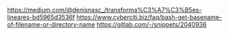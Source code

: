 https://medium.com/@denisnasc_/transforma%C3%A7%C3%B5es-lineares-bd5965d3536f
https://www.cyberciti.biz/faq/bash-get-basename-of-filename-or-directory-name
https://gitlab.com/-/snippets/2040936